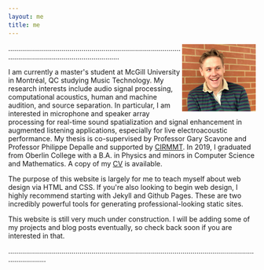 ```yaml
---
layout: me
title: me
---
```

<img src="/assets/img/me3.jpg" alt="drawing" width="150" style="float: right;"/>
...............................................................................................................................................




I am currently a master's student at McGill University in Montréal, QC studying Music Technology. My research interests include audio signal processing, computational acoustics, human and machine audition, and source separation. In particular, I am interested in microphone and speaker array processing for real-time sound spatialization and signal enhancement in augmented listening applications, especially for live electroacoustic performance. My thesis is co-supervised by Professor Gary Scavone and Professor Philippe Depalle and supported by [CIRMMT](https://www.cirmmt.org/). In 2019, I graduated from Oberlin College with a B.A. in Physics and minors in Computer Science and Mathematics. A copy of my [CV](/cv) is available. 

The purpose of this website is largely for me to teach myself about web design via HTML and CSS. If you're also looking to begin web design, I highly recommend starting with Jekyll and Github Pages. These are two incredibly powerful tools for generating professional-looking static sites. 

This website is still very much under construction. I will be adding some of my projects and blog posts eventually, so check back soon if you are interested in that. 











...............................................................................................................................................